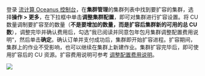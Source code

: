 登录 [流计算 Oceanus 控制台](https://console.cloud.tencent.com/oceanus)，在**集群管理**的集群列表中找到要扩容的集群，选择**操作 > 更多**，在下拉框中单击**调整集群配置**，即可对集群进行扩容设置。将 CU 数量调制要扩容至的数量（**不是要增加的数量，而是扩容后集群新的可用的总 CU 数**），调整完毕并确认费用后，勾选”我已阅读并同意包年包月集群调整配置费用说明“，然后单击**确定**。确认订单并支付成功后，集群即开始扩容进程。扩容期间，集群上的作业不受影响，也可以继续在集群上新建作业。集群扩容完毕后，即可使用扩容后的 CU 资源。扩容费用说明可参考 [调整配置费用说明](https://cloud.tencent.com/document/product/849/50419)。 

![](https://main.qcloudimg.com/raw/00712cd8c3151d1f2e2486bd2d5295bb.png)
